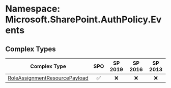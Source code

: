 # Namespace: Microsoft.SharePoint.AuthPolicy.Events

## Complex Types

Complex Type | SPO | SP 2019 | SP 2016 | SP 2013
----------|:---:|:-------:|:-------:|:-------:
[RoleAssignmentResourcePayload](./ComplexTypes/RoleAssignmentResourcePayload.md) | ✅ | ❌ | ❌ | ❌